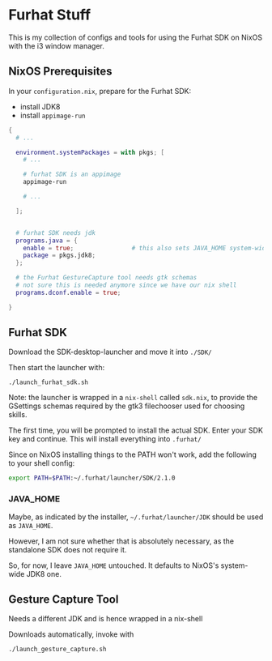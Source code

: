 # Furhat Stuff

This is my collection of configs and tools for using the Furhat SDK on NixOS with the i3 window manager.

## NixOS Prerequisites

In your `configuration.nix`, prepare for the Furhat SDK:

- install JDK8
- install `appimage-run`

```nix
{
  # ...

  environment.systemPackages = with pkgs; [
    # ...

    # furhat SDK is an appimage
    appimage-run

    # ...

  ];


  # furhat SDK needs jdk
  programs.java = {
    enable = true;                # this also sets JAVA_HOME system-wide!!!
    package = pkgs.jdk8;
  };

  # the Furhat GestureCapture tool needs gtk schemas
  # not sure this is needed anymore since we have our nix shell
  programs.dconf.enable = true;

}
```

## Furhat SDK

Download the SDK-desktop-launcher and move it into `./SDK/`

Then start the launcher with:

```console
./launch_furhat_sdk.sh
```

Note: the launcher is wrapped in a `nix-shell` called `sdk.nix`, to provide the GSettings schemas required by the gtk3
filechooser used for choosing skills.

The first time, you will be prompted to install the actual SDK. Enter your SDK key and continue. This will install
everything into `.furhat/`

Since on NixOS installing things to the PATH won't work, add the following to your shell config:

```bash
export PATH=$PATH:~/.furhat/launcher/SDK/2.1.0
```

### JAVA_HOME

Maybe, as indicated by the installer, `~/.furhat/launcher/JDK` should be used as `JAVA_HOME`.

However, I am not sure whether that is absolutely necessary, as the standalone SDK does not require it.

So, for now, I leave `JAVA_HOME` untouched. It defaults to NixOS's system-wide JDK8 one.

## Gesture Capture Tool

Needs a different JDK and is hence wrapped in a nix-shell

Downloads automatically, invoke with

```console
./launch_gesture_capture.sh
```
